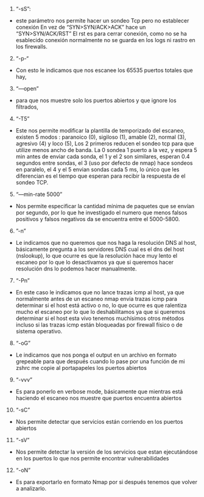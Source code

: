 1. “-sS”:
  - este parámetro nos permite hacer un sondeo Tcp pero no establecer conexión En vez de “SYN>SYN/ACK>ACK” hace un “SYN>SYN/ACK/RST” El rst es para cerrar conexión, como no se ha esablecido conexión normalmente no se guarda en los logs ni rastro en los firewalls. 
2.	“-p-“
  - Con esto le indicamos que nos escanee los 65535 puertos totales que hay, 
3. “—open” 
  -	para que nos muestre solo los puertos abiertos y que ignore los filtrados, 
4. “-T5” 
  - Este nos permite modificar la plantilla de temporizado del escaneo, existen 5 modos : paranoico (0), sigiloso (1), amable (2), normal (3), agresivo (4) y loco (5), Los 2 primeros reducen el sondeo tcp para que utilize menos ancho de banda. La 0 sondea 1 puerto a la vez, y espera 5 min antes de enviar cada sonda, el 1 y el 2 son similares, esperan 0.4 segundos entre sondas, el 3 (uso por defecto de nmap) hace sondeos en paralelo, el 4 y el 5 envian sondas cada 5 ms, lo único que les diferencian es el tiempo que esperan para recibir la respuesta de el sondeo TCP. 
5. “—min-rate 5000”
  -	Nos permite especificar la cantidad mínima de paquetes que se envían por segundo, por lo que he investigado el numero que menos falsos positivos y falsos negativos da se encuentra entre el 5000-5800. 
6. ”-n” 
  -	Le indicamos que no queremos que nos haga la resolución DNS al host, básicamente pregunta a los servidores DNS cual es el dns del host (nslookup), lo que ocurre es que la resolución hace muy lento el escaneo por lo que lo desactivamos ya que si queremos hacer resolución dns lo podemos hacer manualmente. 
7. “-Pn”
  - En este caso le indicamos que no lance trazas icmp al host, ya que normalmente antes de un escaneo nmap envia trazas icmp para determinar si el host está activo o no, lo que ocurre es que ralentiza mucho el escaneo por lo que lo deshabilitamos ya que si queremos determinar si el host esta vivo tenemos muchísimos otros métodos incluso si las trazas icmp están bloqueadas por firewall físico o de sistema operativo.
8. “-oG”
  - Le indicamos que nos ponga el output en un archivo en formato grepeable para que después cuando lo pase por una función de mi zshrc me copie al portapapeles los puertos abiertos
9. “-vvv” 
  -	Es para ponerlo en verbose mode, básicamente que mientras está haciendo el escaneo nos muestre que puertos encuentra abiertos
10. “-sC”
  -	Nos permite detectar que servicios están corriendo en los puertos abiertos
11. “-sV”
  -	Nos permite detectar la versión de los servicios que estan ejecutándose en los puertos lo que nos permite encontrar vulnerabilidades 
12. “-oN”
  -	Es para exportarlo en formato Nmap por si después tenemos que volver a analizarlo.
